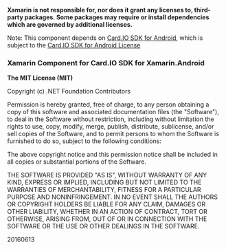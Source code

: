 **Xamarin is not responsible for, nor does it grant any licenses to, third-party packages. Some packages may require or install dependencies which are governed by additional licenses.**

Note: This component depends on [Card.IO SDK for Android](https://github.com/card-io/card.io-Android-SDK), which is subject to the [Card.IO SDK for Android License](https://github.com/card-io/card.io-Android-SDK/blob/master/LICENSE)

### Xamarin Component for Card.IO SDK for Xamarin.Android

**The MIT License (MIT)**

Copyright (c) .NET Foundation Contributors

Permission is hereby granted, free of charge, to any person obtaining a copy of this software and associated documentation files (the "Software"), to deal in the Software without restriction, including without limitation the rights to use, copy, modify, merge, publish, distribute, sublicense, and/or sell copies of the Software, and to permit persons to whom the Software is furnished to do so, subject to the following conditions:

The above copyright notice and this permission notice shall be included in all copies or substantial portions of the Software.

THE SOFTWARE IS PROVIDED "AS IS", WITHOUT WARRANTY OF ANY KIND, EXPRESS OR IMPLIED, INCLUDING BUT NOT LIMITED TO THE WARRANTIES OF MERCHANTABILITY, FITNESS FOR A PARTICULAR PURPOSE AND NONINFRINGEMENT. IN NO EVENT SHALL THE AUTHORS OR COPYRIGHT HOLDERS BE LIABLE FOR ANY CLAIM, DAMAGES OR OTHER LIABILITY, WHETHER IN AN ACTION OF CONTRACT, TORT OR OTHERWISE, ARISING FROM, OUT OF OR IN CONNECTION WITH THE SOFTWARE OR THE USE OR OTHER DEALINGS IN THE SOFTWARE.

20160613